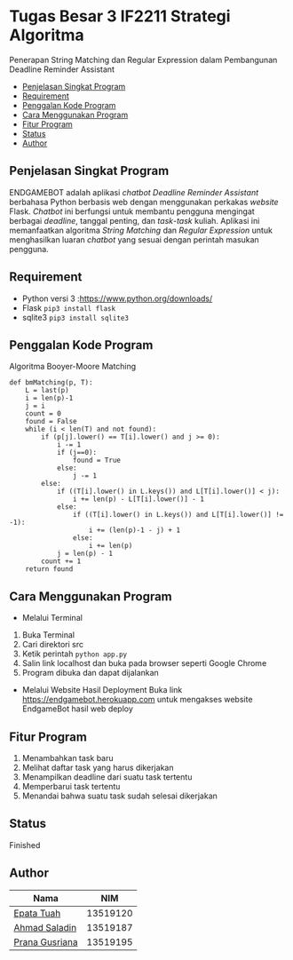 # Tugas Besar 3 IF2211 Strategi Algoritma
Penerapan String Matching dan Regular Expression dalam Pembangunan Deadline Reminder Assistant
* [Penjelasan Singkat Program](#penjelasan-singkat-program)
* [Requirement](#requirement)
* [Penggalan Kode Program](#penggalan-kode-program)
* [Cara Menggunakan Program](#cara-menggunakan-program)
* [Fitur Program](#fitur-program)
* [Status](#status)
* [Author](#author)

## Penjelasan Singkat Program
ENDGAMEBOT adalah aplikasi *chatbot Deadline Reminder Assistant* berbahasa Python berbasis web dengan menggunakan perkakas *website* Flask. *Chatbot* ini berfungsi untuk membantu pengguna mengingat berbagai *deadline*, tanggal penting, dan *task*-*task* kuliah. Aplikasi ini memanfaatkan algoritma *String Matching* dan *Regular Expression* untuk menghasilkan luaran *chatbot* yang sesuai dengan perintah masukan pengguna.

## Requirement
- Python versi 3 :https://www.python.org/downloads/
- Flask
`pip3 install flask`
- sqlite3
`pip3 install sqlite3`

## Penggalan Kode Program
Algoritma Booyer-Moore Matching
```
def bmMatching(p, T):
    L = last(p)
    i = len(p)-1
    j = i
    count = 0
    found = False
    while (i < len(T) and not found):
        if (p[j].lower() == T[i].lower() and j >= 0):
            i -= 1
            if (j==0):
                found = True
            else:
                j -= 1
        else:
            if ((T[i].lower() in L.keys()) and L[T[i].lower()] < j):
                i += len(p) - L[T[i].lower()] - 1
            else:
                if ((T[i].lower() in L.keys()) and L[T[i].lower()] != -1):
                    i += (len(p)-1 - j) + 1
                else:
                    i += len(p)
            j = len(p) - 1
        count += 1
    return found
```

## Cara Menggunakan Program
* Melalui Terminal
1. Buka Terminal
2. Cari direktori src
3. Ketik perintah `python app.py`
4. Salin link localhost dan buka pada browser seperti Google Chrome
5. Program dibuka dan dapat dijalankan

* Melalui Website Hasil Deployment
Buka link https://endgamebot.herokuapp.com untuk mengakses website EndgameBot hasil web deploy

## Fitur Program
1. Menambahkan task baru
2. Melihat daftar task yang harus dikerjakan
3. Menampilkan deadline dari suatu task tertentu
4. Memperbarui task tertentu
5. Menandai bahwa suatu task sudah selesai dikerjakan

## Status
Finished

## Author
| Nama | NIM |
|------|-----|
| [Epata Tuah](https://github.com/epata) | 13519120 |
| [Ahmad Saladin](https://github.com/Saladin21) | 13519187 |
| [Prana Gusriana](https://github.com/pranagusriana) | 13519195|
